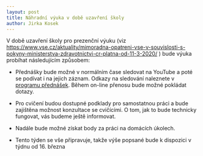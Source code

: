 ```yaml
---
layout: post
title: Náhradní výuka v době uzavření školy
author: Jirka Kosek
---
```


V době uzavření školy pro prezenční výuku (viz
https://www.vse.cz/aktuality/mimoradna-opatreni-vse-v-souvislosti-s-pokyny-ministerstva-zdravotnictvi-cr-platna-od-11-3-2020/
)
bude výuka probíhat následujícím způsobem:

* Přednášky bude možné v normálním čase sledovat na YouTube a poté se
  podívat i na jejich záznam. Odkazy na sledování naleznete v
  [programu přednášek](/prednasky/). Během on-line přenosu bude možné
  pokládat dotazy.

* Pro cvičení budou dostupné podklady pro samostatnou práci a bude
  zajištěna možnost konzultace se cvičícími. O tom, jak to bude
  technicky fungovat, vás budeme ještě informovat.

* Nadále bude možné získat body za práci na domácích úkolech.

* Tento týden se vše připravuje, takže výše popsané bude k dispozici v
  týdnu od 16. března
